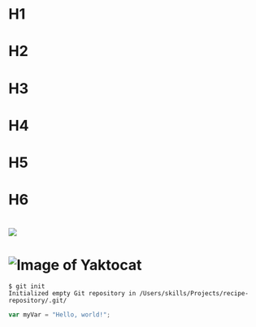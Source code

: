 # H1
# H2
# H3
# H4
# H5
# H6
# <img src = "https://octodex.github.com/images/yaktocat.png">
# ![Image of Yaktocat](https://octodex.github.com/images/yaktocat.png)
```
$ git init
Initialized empty Git repository in /Users/skills/Projects/recipe-repository/.git/
```
``` javascript
var myVar = "Hello, world!";
```
